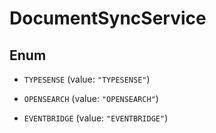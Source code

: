 

# DocumentSyncService

## Enum


* `TYPESENSE` (value: `"TYPESENSE"`)

* `OPENSEARCH` (value: `"OPENSEARCH"`)

* `EVENTBRIDGE` (value: `"EVENTBRIDGE"`)



